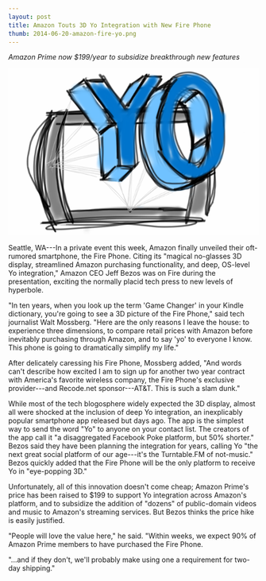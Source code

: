 ```yaml
---
layout: post
title: Amazon Touts 3D Yo Integration with New Fire Phone
thumb: 2014-06-20-amazon-fire-yo.png
---
```


*Amazon Prime now $199/year to subsidize breakthrough new features*

![Fire, Yo](/assets/2014-06-20-amazon-fire-yo.png)

Seattle, WA---In a private event this week, Amazon finally unveiled their oft-rumored smartphone, the Fire Phone. Citing its "magical no-glasses 3D display, streamlined Amazon purchasing functionality, and deep, OS-level Yo integration," Amazon CEO Jeff Bezos was on Fire during the presentation, exciting the normally placid tech press to new levels of hyperbole.

"In ten years, when you look up the term 'Game Changer' in your Kindle dictionary, you're going to see a 3D picture of the Fire Phone," said tech journalist Walt Mossberg. "Here are the only reasons I leave the house: to experience three dimensions, to compare retail prices with Amazon before inevitably purchasing through Amazon, and to say 'yo' to everyone I know. This phone is going to dramatically simplify my life."

After delicately caressing his Fire Phone, Mossberg added, "And words can't describe how excited I am to sign up for another two year contract with America's favorite wireless company, the Fire Phone's exclusive provider---and Recode.net sponsor---AT&T. This is such a slam dunk."

While most of the tech blogosphere widely expected the 3D display, almost all were shocked at the inclusion of deep Yo integration, an inexplicably popular smartphone app released but days ago. The app is the simplest way to send the word "Yo" to anyone on your contact list. The creators of the app call it "a disaggregated Facebook Poke platform, but 50% shorter." Bezos said they have been planning the integration for years, calling Yo "the next great social platform of our age---it's the Turntable.FM of not-music." Bezos quickly added that the Fire Phone will be the only platform to receive Yo in "eye-popping 3D."

Unfortunately, all of this innovation doesn't come cheap; Amazon Prime's price has been raised to $199 to support Yo integration across Amazon's platform, and to subsidize the addition of "dozens" of public-domain videos and music to Amazon's streaming services. But Bezos thinks the price hike is easily justified.

"People will love the value here," he said. "Within weeks, we expect 90% of Amazon Prime members to have purchased the Fire Phone.

"...and if they don't, we'll probably make using one a requirement for two-day shipping."
